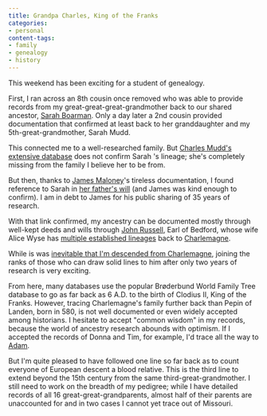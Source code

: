 ```yaml
---
title: Grandpa Charles, King of the Franks
categories:
- personal
content-tags:
- family
- genealogy
- history
---
```


This weekend has been exciting for a student of genealogy.

First, I ran across an 8th cousin once removed who was able to provide records from my great-great-great-grandmother back to our shared ancestor, [Sarah Boarman][1].  Only a day later a 2nd cousin provided documentation that confirmed at least back to her granddaughter and my 5th-great-grandmother, Sarah Mudd.

This connected me to a well-researched family.  But [Charles Mudd's extensive database][2] does not confirm Sarah 's lineage; she's completely missing from the family I believe her to be from.

But then, thanks to [James Maloney][3]'s tireless documentation, I found reference to Sarah in [her father's will][4] (and James was kind enough to confirm).  I am in debt to James for his public sharing of 35 years of research.

With that link confirmed, my ancestry can be documented mostly through well-kept deeds and wills through [John Russell][5], Earl of Bedford, whose wife Alice Wyse has [multiple established lineages][6] back to [Charlemagne][7].

While is was [inevitable that I'm descended from Charlemagne][8], joining the ranks of those who can draw solid lines to him after only two years of research is very exciting.

From here, many databases use the popular Brøderbund World Family Tree database to go as far back as 6 A.D. to the birth of Clodius II, King of the Franks.  However, tracing Charlemagne's family further back than Pepin of Landen, born in 580, is not well documented or even widely accepted among historians.  I hesitate to accept "common wisdom" in my records, because the world of ancestry research abounds with optimism.  If I accepted the records of Donna and Tim, for example, I'd trace all the way to [Adam][9].

But I'm quite pleased to have followed one line so far back as to count everyone of European descent a blood relative.  This is the third line to extend beyond the 15th century from the same third-great-grandmother.  I still need to work on the breadth of my pedigree; while I have detailed records of all 16 great-great-grandparents, almost half of their parents are unaccounted for and in two cases I cannot yet trace out of Missouri.

   [1]: http://www.gerwitz.com/genealogy/individual.php?pid=I3134&ged=hans.ged
   [2]: http://www.mudd.org/gen/pages/gedtohtml/wc_toc.htm
   [3]: http://www.maloneylaw.com/maloney.php
   [4]: http://worldconnect.rootsweb.com/cgi-bin/igm.cgi?op=GET&db=jhmjr&id=I14715#s3
   [5]: http://en.wikipedia.org/wiki/John_Russell%2C_1st_Earl_of_Bedford
   [6]: http://worldconnect.rootsweb.com/cgi-bin/igm.cgi?op=PED&db=jhmjr&id=I14036
   [7]: http://www.newadvent.org/cathen/03610c.htm
   [8]: https://hans.gerwitz.com/2007/01/01/grandpa-charles.html
   [9]: http://www.geocities.com/missourimule_2000/priamtoadam.html#Family:%20Adam
